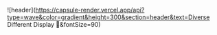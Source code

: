 
![header](https://capsule-render.vercel.app/api?type=wave&color=gradient&height=300&section=header&text=Diverse Different Display 👋&fontSize=90)
